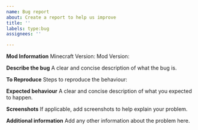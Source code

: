 ```yaml
---
name: Bug report
about: Create a report to help us improve
title: ''
labels: type:bug
assignees: ''

---
```


**Mod Information**
Minecraft Version:
Mod Version:

**Describe the bug**
A clear and concise description of what the bug is.

**To Reproduce**
Steps to reproduce the behaviour:

**Expected behaviour**
A clear and concise description of what you expected to happen.

**Screenshots**
If applicable, add screenshots to help explain your problem.

**Additional information**
Add any other information about the problem here.

